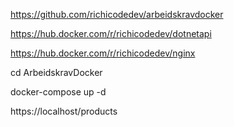 https://github.com/richicodedev/arbeidskravdocker

https://hub.docker.com/r/richicodedev/dotnetapi

https://hub.docker.com/r/richicodedev/nginx


cd ArbeidskravDocker

docker-compose up -d

https://localhost/products
